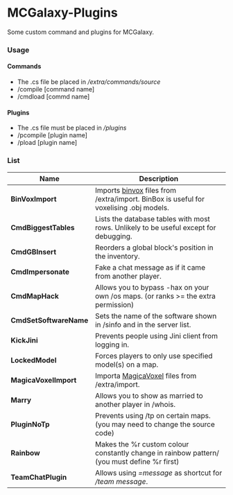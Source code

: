 # MCGalaxy-Plugins
Some custom command and plugins for MCGalaxy.

### Usage

#### Commands 
- The .cs file be placed in */extra/commands/source*
- /compile [command name]
- /cmdload [commd name]
#### Plugins
- The .cs file must be placed in */plugins*
- /pcompile [plugin name]
- /pload [plugin name]

### List
| Name | Description |
| ------------- | -----|
| **BinVoxImport** | Imports [binvox](http://www.patrickmin.com/binvox/) files from /extra/import. BinBox is useful for voxelising .obj models.
|  **CmdBiggestTables** | Lists the database tables with most rows. Unlikely to be useful except for debugging.
|  **CmdGBInsert** | Reorders a global block's position in the inventory.
|  **CmdImpersonate** | Fake a chat message as if it came from another player.
|  **CmdMapHack** | Allows you to bypass -hax on your own /os maps. (or ranks >= the extra permission)
| **CmdSetSoftwareName** | Sets the name of the software shown in /sinfo and in the server list.
| **KickJini** | Prevents people using Jini client from logging in.
| **LockedModel** | Forces players to only use specified model(s) on a map.
| **MagicaVoxelImport** | Importa [MagicaVoxel](https://ephtracy.github.io/) files from /extra/import.
| **Marry** | Allows you to show as married to another player in /whois.
| **PluginNoTp** | Prevents using /tp on certain maps. (you may need to change the source code)
| **Rainbow** | Makes the %r custom colour constantly change in rainbow pattern/ (you must define %r first)
| **TeamChatPlugin** | Allows using *=message* as shortcut for */team message*.
